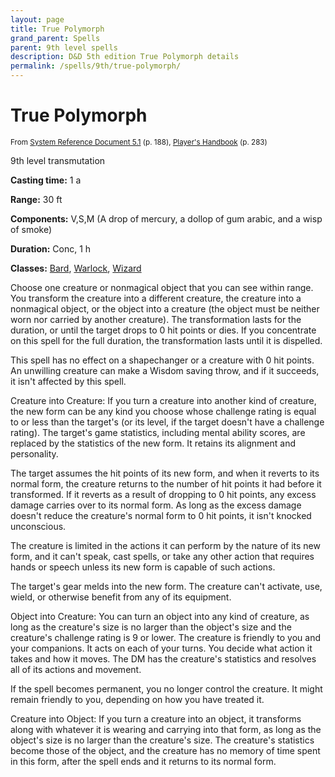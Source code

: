 ```yaml
---
layout: page
title: True Polymorph
grand_parent: Spells
parent: 9th level spells 
description: D&D 5th edition True Polymorph details
permalink: /spells/9th/true-polymorph/
---
```


# True Polymorph

<small>From <a target="_blank" href="https://media.wizards.com/2016/downloads/DND/SRD-OGL_V5.1.pdf">System Reference Document 5.1</a> (p. 188), <a target="_blank" href="https://dnd.wizards.com/products/tabletop-games/rpg-products/rpg_playershandbook">Player's Handbook</a> (p. 283)</small>


9th level transmutation

**Casting time:** 1 a

**Range:** 30 ft

**Components:** V,S,M (A drop of mercury, a dollop of gum arabic, and a wisp of smoke)

**Duration:** Conc, 1 h

**Classes:** [Bard](/classes/bard/), [Warlock](/classes/warlock/), [Wizard](/classes/wizard/)

Choose one creature or nonmagical object that you can see within range. You transform the creature into a different creature, the creature into a nonmagical object, or the object into a creature (the object must be neither worn nor carried by another creature). The transformation lasts for the duration, or until the target drops to 0 hit points or dies. If you concentrate on this spell for the full duration, the transformation lasts until it is dispelled.

   This spell has no effect on a shapechanger or a creature with 0 hit points. An unwilling creature can make a Wisdom saving throw, and if it succeeds, it isn't affected by this spell.

   Creature into Creature: If you turn a creature into another kind of creature, the new form can be any kind you choose whose challenge rating is equal to or less than the target's (or its level, if the target doesn't have a challenge rating). The target's game statistics, including mental ability scores, are replaced by the statistics of the new form. It retains its alignment and personality.

   The target assumes the hit points of its new form, and when it reverts to its normal form, the creature returns to the number of hit points it had before it transformed. If it reverts as a result of dropping to 0 hit points, any excess damage carries over to its normal form. As long as the excess damage doesn't reduce the creature's normal form to 0 hit points, it isn't knocked unconscious.

   The creature is limited in the actions it can perform by the nature of its new form, and it can't speak, cast spells, or take any other action that requires hands or speech unless its new form is capable of such actions.

   The target's gear melds into the new form. The creature can't activate, use, wield, or otherwise benefit from any of its equipment.

   Object into Creature: You can turn an object into any kind of creature, as long as the creature's size is no larger than the object's size and the creature's challenge rating is 9 or lower. The creature is friendly to you and your companions. It acts on each of your turns. You decide what action it takes and how it moves. The DM has the creature's statistics and resolves all of its actions and movement.

   If the spell becomes permanent, you no longer control the creature. It might remain friendly to you, depending on how you have treated it.

   Creature into Object: If you turn a creature into an object, it transforms along with whatever it is wearing and carrying into that form, as long as the object's size is no larger than the creature's size. The creature's statistics become those of the object, and the creature has no memory of time spent in this form, after the spell ends and it returns to its normal form.